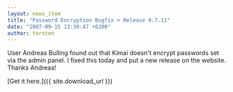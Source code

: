 ```yaml
---
layout: news_item
title: "Password Encryption Bugfix > Release 0.7.11"
date: "2007-09-15 13:39:47 +0200"
author: torsten
---
```


User Andreas Bulling found out that Kimai doesn't encrypt passwords set via the admin panel.
I fixed this today and put a new release on the website. Thanks Andreas!

[Get it here.]({{ site.download_url }})